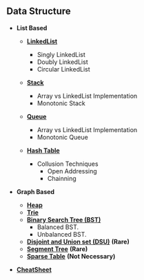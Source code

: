 ## Data Structure

+ **List Based**
  + [**LinkedList**]()
     + Singly LinkedList
     + Doubly LinkedList
     + Circular LinkedList

  + [**Stack**]()
     + Array vs LinkedList Implementation
     + Monotonic Stack

  + [**Queue**]()
     + Array vs LinkedList Implementation
     + Monotonic Queue

  + [**Hash Table**]()
     + Collusion Techniques
        + Open Addressing
        + Chainning

+ **Graph Based**
   + [**Heap**]()
   + [**Trie**]()
   + [**Binary Search Tree (BST)**]()
      + Balanced BST.
      + Unbalanced BST.
   + [**Disjoint and Union set (DSU)**]() **(Rare)**
   + [**Segment Tree**]() **(Rare)**
   + [**Sparse Table**]() **(Not Necessary)**

+ [**CheatSheet**](https://github.com/Abdelrhman-Samir-99/Preparation-Library/blob/main/Problem%20Solving/Data%20Structure/Everything/README.md)
